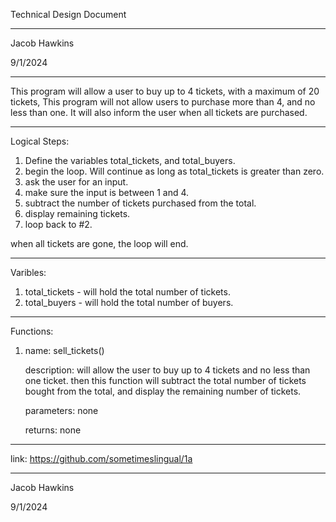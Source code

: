 Technical Design Document

---

Jacob Hawkins

9/1/2024

---

This program will allow a user to buy up to 4 tickets, with a maximum of 20 tickets, This program will not allow users to purchase more than 4, and no less than one. It will also inform the user when all tickets are purchased.

---

Logical Steps:
1. Define the variables total_tickets, and total_buyers.
2. begin the loop. Will continue as long as total_tickets is greater than zero.
3. ask the user for an input.
4. make sure the input is between 1 and 4.
5. subtract the number of tickets purchased from the total.
6. display remaining tickets. 
7. loop back to #2.

when all tickets are gone, the loop will end. 

---
Varibles:
1. total_tickets - will hold the total number of tickets.
2. total_buyers - will hold the total number of buyers.

---
Functions:
1. name: sell_tickets()

   description: will allow the user to buy up to 4 tickets and no less than one ticket. then this function will subtract the total number of tickets bought from the total, and display the remaining number of tickets.

   parameters: none

   returns: none

---
link: https://github.com/sometimeslingual/1a

---
Jacob Hawkins

9/1/2024

